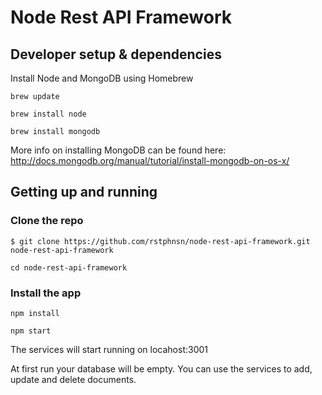 # Node Rest API Framework

## Developer setup & dependencies

Install Node and MongoDB using Homebrew

`brew update`

`brew install node`

`brew install mongodb`

More info on installing MongoDB can be found here: http://docs.mongodb.org/manual/tutorial/install-mongodb-on-os-x/

## Getting up and running

### Clone the repo

`$ git clone https://github.com/rstphnsn/node-rest-api-framework.git node-rest-api-framework`

`cd node-rest-api-framework`

### Install the app

`npm install`

`npm start`

The services will start running on locahost:3001

At first run your database will be empty. You can use the services to add, update and delete documents.
